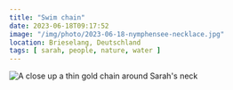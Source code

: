 ```yaml
---
title: "Swim chain"
date: 2023-06-18T09:17:52
image: "/img/photo/2023-06-18-nymphensee-necklace.jpg"
location: Brieselang, Deutschland
tags: [ sarah, people, nature, water ]
---
```


![A close up a thin gold chain around Sarah's neck](/img/photo/2023-06-18-nymphensee-necklace.jpg)
